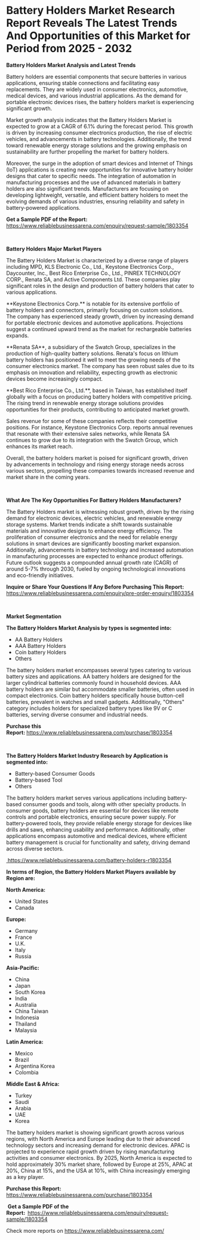 <p><h1>Battery Holders Market Research Report Reveals The Latest Trends And Opportunities of this Market for Period from 2025 - 2032</h1></p><p><strong>Battery Holders Market Analysis and Latest Trends</strong></p>
<p><p>Battery holders are essential components that secure batteries in various applications, ensuring stable connections and facilitating easy replacements. They are widely used in consumer electronics, automotive, medical devices, and various industrial applications. As the demand for portable electronic devices rises, the battery holders market is experiencing significant growth.</p><p>Market growth analysis indicates that the Battery Holders Market is expected to grow at a CAGR of 6.1% during the forecast period. This growth is driven by increasing consumer electronics production, the rise of electric vehicles, and advancements in battery technologies. Additionally, the trend toward renewable energy storage solutions and the growing emphasis on sustainability are further propelling the market for battery holders.</p><p>Moreover, the surge in the adoption of smart devices and Internet of Things (IoT) applications is creating new opportunities for innovative battery holder designs that cater to specific needs. The integration of automation in manufacturing processes and the use of advanced materials in battery holders are also significant trends. Manufacturers are focusing on developing lightweight, versatile, and efficient battery holders to meet the evolving demands of various industries, ensuring reliability and safety in battery-powered applications.</p></p>
<p><strong>Get a Sample PDF of the Report:&nbsp;</strong> <a href="https://www.reliablebusinessarena.com/enquiry/request-sample/1803354?utm_campaign=1420&utm_medium=2&utm_source=Github&utm_content=ia&utm_term=04042025&utm_id=battery-holders">https://www.reliablebusinessarena.com/enquiry/request-sample/1803354</a></p>
<p>&nbsp;</p>
<p><strong>Battery Holders Major Market Players</strong></p>
<p><p>The Battery Holders Market is characterized by a diverse range of players including MPD, KLS Electronic Co., Ltd., Keystone Electronics Corp., Daycounter, Inc., Best Rico Enterprise Co., Ltd., PINREX TECHNOLOGY CORP., Renata SA, and Active Components Ltd. These companies play significant roles in the design and production of battery holders that cater to various applications.</p><p>**Keystone Electronics Corp.** is notable for its extensive portfolio of battery holders and connectors, primarily focusing on custom solutions. The company has experienced steady growth, driven by increasing demand for portable electronic devices and automotive applications. Projections suggest a continued upward trend as the market for rechargeable batteries expands.</p><p>**Renata SA**, a subsidiary of the Swatch Group, specializes in the production of high-quality battery solutions. Renata's focus on lithium battery holders has positioned it well to meet the growing needs of the consumer electronics market. The company has seen robust sales due to its emphasis on innovation and reliability, expecting growth as electronic devices become increasingly compact.</p><p>**Best Rico Enterprise Co., Ltd.**, based in Taiwan, has established itself globally with a focus on producing battery holders with competitive pricing. The rising trend in renewable energy storage solutions provides opportunities for their products, contributing to anticipated market growth.</p><p>Sales revenue for some of these companies reflects their competitive positions. For instance, Keystone Electronics Corp. reports annual revenues that resonate with their extensive sales networks, while Renata SA continues to grow due to its integration with the Swatch Group, which enhances its market reach.</p><p>Overall, the battery holders market is poised for significant growth, driven by advancements in technology and rising energy storage needs across various sectors, propelling these companies towards increased revenue and market share in the coming years.</p></p>
<p>&nbsp;</p>
<p><strong>What Are The Key Opportunities For Battery Holders Manufacturers?</strong></p>
<p><p>The Battery Holders market is witnessing robust growth, driven by the rising demand for electronic devices, electric vehicles, and renewable energy storage systems. Market trends indicate a shift towards sustainable materials and innovative designs to enhance energy efficiency. The proliferation of consumer electronics and the need for reliable energy solutions in smart devices are significantly boosting market expansion. Additionally, advancements in battery technology and increased automation in manufacturing processes are expected to enhance product offerings. Future outlook suggests a compounded annual growth rate (CAGR) of around 5-7% through 2030, fueled by ongoing technological innovations and eco-friendly initiatives.</p></p>
<p><strong>Inquire or Share Your Questions If Any Before Purchasing This Report:</strong> <a href="https://www.reliablebusinessarena.com/enquiry/pre-order-enquiry/1803354?utm_campaign=1420&utm_medium=2&utm_source=Github&utm_content=ia&utm_term=04042025&utm_id=battery-holders">https://www.reliablebusinessarena.com/enquiry/pre-order-enquiry/1803354</a></p>
<p>&nbsp;</p>
<p><strong>Market Segmentation</strong></p>
<p><strong>The Battery Holders Market Analysis by types is segmented into:</strong></p>
<p><ul><li>AA Battery Holders</li><li>AAA Battery Holders</li><li>Coin battery Holders</li><li>Others</li></ul></p>
<p><p>The battery holders market encompasses several types catering to various battery sizes and applications. AA battery holders are designed for the larger cylindrical batteries commonly found in household devices. AAA battery holders are similar but accommodate smaller batteries, often used in compact electronics. Coin battery holders specifically house button-cell batteries, prevalent in watches and small gadgets. Additionally, "Others" category includes holders for specialized battery types like 9V or C batteries, serving diverse consumer and industrial needs.</p></p>
<p><strong>Purchase this Report:&nbsp;</strong><a href="https://www.reliablebusinessarena.com/purchase/1803354?utm_campaign=1420&utm_medium=2&utm_source=Github&utm_content=ia&utm_term=04042025&utm_id=battery-holders">https://www.reliablebusinessarena.com/purchase/1803354</a></p>
<p>&nbsp;</p>
<p><strong>The Battery Holders Market Industry Research by Application is segmented into:</strong></p>
<p><ul><li>Battery-based Consumer Goods</li><li>Battery-based Tool</li><li>Others</li></ul></p>
<p><p>The battery holders market serves various applications including battery-based consumer goods and tools, along with other specialty products. In consumer goods, battery holders are essential for devices like remote controls and portable electronics, ensuring secure power supply. For battery-powered tools, they provide reliable energy storage for devices like drills and saws, enhancing usability and performance. Additionally, other applications encompass automotive and medical devices, where efficient battery management is crucial for functionality and safety, driving demand across diverse sectors.</p></p>
<p><a href="https://www.reliablebusinessarena.com/battery-holders-r1803354?utm_campaign=1420&utm_medium=2&utm_source=Github&utm_content=ia&utm_term=04042025&utm_id=battery-holders">&nbsp;https://www.reliablebusinessarena.com/battery-holders-r1803354</a></p>
<p><strong>In terms of Region, the Battery Holders Market Players available by Region are:</strong></p>
<p>
    <p> <strong> North America: </strong>
        <ul>
            <li>United States</li>
            <li>Canada</li>
        </ul>
        </p> 
    <p> <strong> Europe: </strong>
        <ul>
            <li>Germany</li>
            <li>France</li>
            <li>U.K.</li>
            <li>Italy</li>
            <li>Russia</li>
        </ul>
        </p> 
    <p> <strong> Asia-Pacific: </strong>
        <ul>
            <li>China</li>
            <li>Japan</li>
            <li>South Korea</li>
            <li>India</li>
            <li>Australia</li>
            <li>China Taiwan</li>
            <li>Indonesia</li>
            <li>Thailand</li>
            <li>Malaysia</li>
        </ul>
        </p> 
    <p> <strong> Latin America: </strong>
        <ul>
            <li>Mexico</li>
            <li>Brazil</li>
            <li>Argentina Korea</li>
            <li>Colombia</li>
        </ul>
        </p> 
    <p> <strong> Middle East & Africa: </strong>
        <ul>
            <li>Turkey</li>
            <li>Saudi</li>
            <li>Arabia</li>
            <li>UAE</li>
            <li>Korea</li>
        </ul>
    </p>
    </p>
<p><p>The battery holders market is showing significant growth across various regions, with North America and Europe leading due to their advanced technology sectors and increasing demand for electronic devices. APAC is projected to experience rapid growth driven by rising manufacturing activities and consumer electronics. By 2025, North America is expected to hold approximately 30% market share, followed by Europe at 25%, APAC at 20%, China at 15%, and the USA at 10%, with China increasingly emerging as a key player.</p></p>
<p><strong>Purchase this Report: </strong><a href="https://www.reliablebusinessarena.com/purchase/1803354?utm_campaign=1420&utm_medium=2&utm_source=Github&utm_content=ia&utm_term=04042025&utm_id=battery-holders">https://www.reliablebusinessarena.com/purchase/1803354</a></p>
<p>&nbsp;<strong>Get a Sample PDF of the Report:&nbsp;&nbsp;</strong><a href="https://www.reliablebusinessarena.com/enquiry/request-sample/1803354?utm_campaign=1420&utm_medium=2&utm_source=Github&utm_content=ia&utm_term=04042025&utm_id=battery-holders">https://www.reliablebusinessarena.com/enquiry/request-sample/1803354</a></p>
<p><strong></strong></p>
<p>Check more reports on <a href="https://www.reliablebusinessarena.com/?utm_campaign=1420&utm_medium=2&utm_source=Github&utm_content=ia&utm_term=04042025&utm_id=battery-holders">https://www.reliablebusinessarena.com/</a></p>